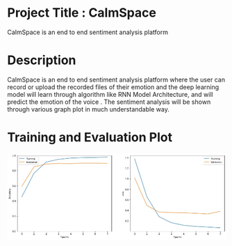 # Project Title : CalmSpace

CalmSpace is an end to end sentiment analysis platform

# Description

CalmSpace is an end to end sentiment analysis platform where the user can record or upload the recorded files of their emotion and the deep learning model will learn through algorithm like RNN Model Architecture, and will predict the emotion of the voice . The sentiment analysis will be shown through various graph plot in much understandable way.

# Training and Evaluation Plot

![Training and Evaluation Plot](https://github.com/niyarrbarman/calmspace/blob/main/model/train%20evaluation%20plot.jpg)

